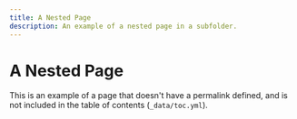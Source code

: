 ```yaml
---
title: A Nested Page
description: An example of a nested page in a subfolder.
---
```


# A Nested Page

This is an example of a page that doesn't have a permalink defined, and
is not included in the table of contents (`_data/toc.yml`).
